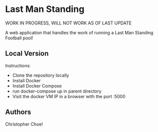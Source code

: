 # Last Man Standing
WORK IN PROGRESS, WILL NOT WORK AS OF LAST UPDATE

A web application that handles the work of running a Last Man Standing Football pool!

## Local Version
Instructions:
* Clone the repository locally
* Install Docker
* Install Docker Compose
* run docker-compose up in parent directory
* Visit the docker VM IP in a browser with the port :5000

## Authors
Christopher Choe!
